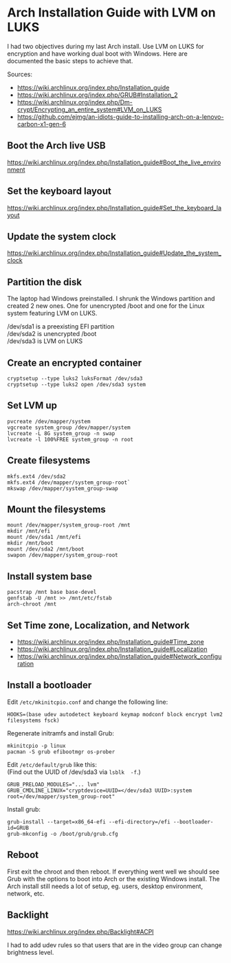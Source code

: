 # Arch Installation Guide with LVM on LUKS

I had two objectives during my last Arch install. Use LVM on LUKS for encryption and have working dual boot with Windows. Here are documented the basic steps to achieve that.

Sources:
* https://wiki.archlinux.org/index.php/Installation_guide
* https://wiki.archlinux.org/index.php/GRUB#Installation_2
* https://wiki.archlinux.org/index.php/Dm-crypt/Encrypting_an_entire_system#LVM_on_LUKS
* https://github.com/ejmg/an-idiots-guide-to-installing-arch-on-a-lenovo-carbon-x1-gen-6

## Boot the Arch live USB

https://wiki.archlinux.org/index.php/Installation_guide#Boot_the_live_environment

## Set the keyboard layout

https://wiki.archlinux.org/index.php/Installation_guide#Set_the_keyboard_layout

## Update the system clock

https://wiki.archlinux.org/index.php/Installation_guide#Update_the_system_clock

## Partition the disk

The laptop had Windows preinstalled. I shrunk the Windows partition and created 2 new ones. One for unencrypted /boot and one for the Linux system featuring LVM on LUKS.

/dev/sda1 is a preexisting EFI partition  
/dev/sda2 is unencrypted /boot  
/dev/sda3 is LVM on LUKS

## Create an encrypted container

```
cryptsetup --type luks2 luksFormat /dev/sda3
cryptsetup --type luks2 open /dev/sda3 system
```

## Set LVM up

```
pvcreate /dev/mapper/system
vgcreate system_group /dev/mapper/system
lvcreate -L 8G system_group -n swap
lvcreate -l 100%FREE system_group -n root
```

## Create filesystems

```
mkfs.ext4 /dev/sda2
mkfs.ext4 /dev/mapper/system_group-root`
mkswap /dev/mapper/system_group-swap
```

## Mount the filesystems

```
mount /dev/mapper/system_group-root /mnt
mkdir /mnt/efi
mount /dev/sda1 /mnt/efi
mkdir /mnt/boot
mount /dev/sda2 /mnt/boot
swapon /dev/mapper/system_group-root
```

## Install system base

```
pacstrap /mnt base base-devel
genfstab -U /mnt >> /mnt/etc/fstab
arch-chroot /mnt
```

## Set Time zone, Localization, and Network

* https://wiki.archlinux.org/index.php/Installation_guide#Time_zone
* https://wiki.archlinux.org/index.php/Installation_guide#Localization
* https://wiki.archlinux.org/index.php/Installation_guide#Network_configuration

## Install a bootloader

Edit `/etc/mkinitcpio.conf` and change the following line:
```
HOOKS=(base udev autodetect keyboard keymap modconf block encrypt lvm2 filesystems fsck)
```

Regenerate initramfs and install Grub:

```
mkinitcpio -p linux
pacman -S grub efibootmgr os-prober
```

Edit `/etc/default/grub` like this:  
(Find out the UUID of /dev/sda3 via `lsblk  -f`.)

```
GRUB_PRELOAD_MODULES="... lvm"
GRUB_CMDLINE_LINUX="cryptdevice=UUID=</dev/sda3 UUID>:system root=/dev/mapper/system_group-root"
```

Install grub:

```
grub-install --target=x86_64-efi --efi-directory=/efi --bootloader-id=GRUB
grub-mkconfig -o /boot/grub/grub.cfg
```

## Reboot

First exit the chroot and then reboot. If everything went well we should see Grub with the options to boot into Arch or the existing Windows install. The Arch install still needs a lot of setup, eg. users, desktop environment, network, etc.

## Backlight

https://wiki.archlinux.org/index.php/Backlight#ACPI

I had to add udev rules so that users that are in the video group can change brightness level.
